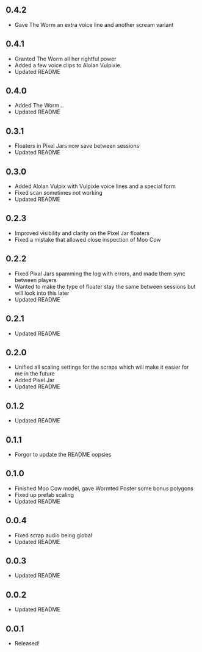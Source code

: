 ## 0.4.2
- Gave The Worm an extra voice line and another scream variant

## 0.4.1
- Granted The Worm all her rightful power
- Added a few voice clips to Alolan Vulpixie
- Updated README

## 0.4.0
- Added The Worm...
- Updated README

## 0.3.1
- Floaters in Pixel Jars now save between sessions
- Updated README

## 0.3.0
- Added Alolan Vulpix with Vulpixie voice lines and a special form
- Fixed scan sometimes not working
- Updated README

## 0.2.3
- Improved visibility and clarity on the Pixel Jar floaters
- Fixed a mistake that allowed close inspection of Moo Cow

## 0.2.2
- Fixed Pixal Jars spamming the log with errors, and made them sync between players
- Wanted to make the type of floater stay the same between sessions but will look into this later
- Updated README

## 0.2.1
- Updated README

## 0.2.0
- Unified all scaling settings for the scraps which will make it easier for me in the future
- Added Pixel Jar
- Updated README

## 0.1.2
- Updated README

## 0.1.1
- Forgor to update the README oopsies

## 0.1.0
- Finished Moo Cow model, gave Wormted Poster some bonus polygons
- Fixed up prefab scaling
- Updated README

## 0.0.4
- Fixed scrap audio being global
- Updated README

## 0.0.3
- Updated README

## 0.0.2
- Updated README

## 0.0.1
- Released!